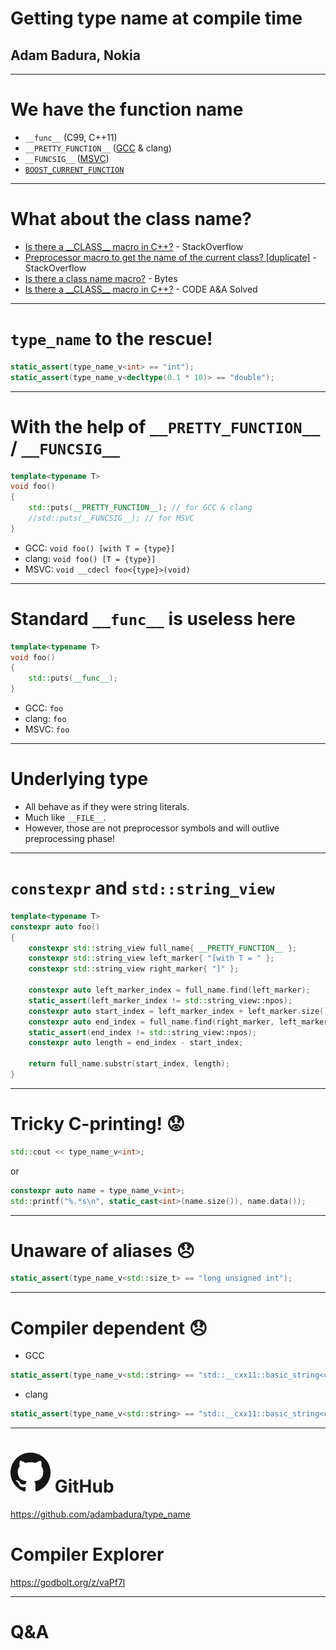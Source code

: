 <!-- $theme: default -->
<!-- page_number: true -->
<!-- $size: 16:9 -->

# Getting type name at compile time
## Adam Badura, Nokia

---
<!-- footer: Getting type name at compile time, Adam Badura, Nokia, code::dive 2018 -->

# We have the function name

- `__func__` (C99, C++11)
- `__PRETTY_FUNCTION__` ([GCC](https://gcc.gnu.org/onlinedocs/gcc/Function-Names.html) & clang)
- `__FUNCSIG__` ([MSVC](https://docs.microsoft.com/en-us/cpp/preprocessor/predefined-macros))
- [`BOOST_CURRENT_FUNCTION`](https://www.boost.org/doc/libs/1_68_0/boost/current_function.hpp)

---

# What about the class name?

- [Is there a \_\_CLASS\_\_ macro in C++?](https://stackoverflow.com/questions/1666802/is-there-a-class-macro-in-c) - StackOverflow
- [Preprocessor macro to get the name of the current class? [duplicate]](https://stackoverflow.com/questions/5427099/preprocessor-macro-to-get-the-name-of-the-current-class) - StackOverflow
- [Is there a class name macro?](https://bytes.com/topic/c/answers/838227-there-class-name-macro) - Bytes
- [Is there a \_\_CLASS\_\_ macro in C++?](https://code.i-harness.com/en/q/196ef2) - CODE A&A Solved

---

# `type_name` to the rescue!

```c++
static_assert(type_name_v<int> == "int");
static_assert(type_name_v<decltype(0.1 * 10)> == "double");
```

---

# With the help of `__PRETTY_FUNCTION__` / `__FUNCSIG__`

```c++
template<typename T>
void foo()
{
	std::puts(__PRETTY_FUNCTION__); // for GCC & clang
	//std::puts(__FUNCSIG__); // for MSVC
}
```

- GCC: `void foo() [with T = {type}]`
- clang: `void foo() [T = {type}]`
- MSVC: `void __cdecl foo<{type}>(void)`

---

# Standard `__func__` is useless here

```c++
template<typename T>
void foo()
{
	std::puts(__func__);
}
```

- GCC: `foo`
- clang: `foo`
- MSVC: `foo`

---

# Underlying type

- All behave as if they were string literals.
- Much like `__FILE__`.
- However, those are not preprocessor symbols and will outlive preprocessing phase!

---

# `constexpr` and `std::string_view`

```c++
template<typename T>
constexpr auto foo()
{
	constexpr std::string_view full_name{ __PRETTY_FUNCTION__ };
	constexpr std::string_view left_marker{ "[with T = " };
	constexpr std::string_view right_marker{ "]" };

	constexpr auto left_marker_index = full_name.find(left_marker);
	static_assert(left_marker_index != std::string_view::npos);
	constexpr auto start_index = left_marker_index + left_marker.size();
	constexpr auto end_index = full_name.find(right_marker, left_marker_index);
	static_assert(end_index != std::string_view::npos);
	constexpr auto length = end_index - start_index;

	return full_name.substr(start_index, length);
}
```

---

# Tricky C-printing! :worried:

```c++
std::cout << type_name_v<int>;
```
or
```c++
constexpr auto name = type_name_v<int>;
std::printf("%.*s\n", static_cast<int>(name.size()), name.data());
```

---

# Unaware of aliases :disappointed:

```c++
static_assert(type_name_v<std::size_t> == "long unsigned int");
```

---

# Compiler dependent :disappointed:

- GCC
```c++
static_assert(type_name_v<std::string> == "std::__cxx11::basic_string<char>");
```
- clang
```c++
static_assert(type_name_v<std::string> == "std::__cxx11::basic_string<char, std::char_traits<char>, std::allocator<char> >");
```

---

# ![](GitHub-Mark-64px.png) GitHub

https://github.com/adambadura/type_name

# Compiler Explorer

https://godbolt.org/z/vaPf7l

---

# Q&A